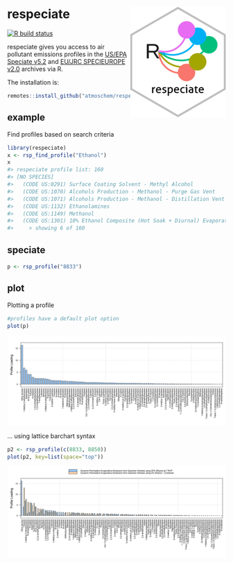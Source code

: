 
# respeciate <img src="man/figures/logo.png" align="right" alt="" width="220" />

[![R build
status](https://github.com/atmoschem/respeciate/workflows/R-CMD-check/badge.svg)](https://github.com/atmoschem/respeciate/actions)

respeciate gives you access to air pollutant emissions profiles in the
[US/EPA Speciate
v5.2](https://www.epa.gov/air-emissions-modeling/speciate) and [EU/JRC
SPECIEUROPE v2.0](https://source-apportionment.jrc.ec.europa.eu/)
archives via R.

The installation is:

``` r
remotes::install_github("atmoschem/respeciate")
```

## example

Find profiles based on search criteria

``` r
library(respeciate)
x <- rsp_find_profile("Ethanol")
x
#> respeciate profile list: 160
#> [NO SPECIES]
#>   (CODE US:0291) Surface Coating Solvent - Methyl Alcohol
#>   (CODE US:1070) Alcohols Production - Methanol - Purge Gas Vent
#>   (CODE US:1071) Alcohols Production - Methanol - Distillation Vent
#>   (CODE US:1132) Ethanolamines
#>   (CODE US:1149) Methanol
#>   (CODE US:1301) 10% Ethanol Composite (Hot Soak + Diurnal) Evaporative
#>     > showing 6 of 160
```

## speciate

``` r
p <- rsp_profile("8833")
```

## plot

Plotting a profile

``` r
#profiles have a default plot option
plot(p)
```

<img src="man/figures/unnamed-chunk-5-1.png" style="display: block; margin: auto;" />

… using lattice barchart syntax

``` r
p2 <- rsp_profile(c(8833, 8850))
plot(p2, key=list(space="top"))
```

<img src="man/figures/unnamed-chunk-6-1.png" style="display: block; margin: auto;" />
